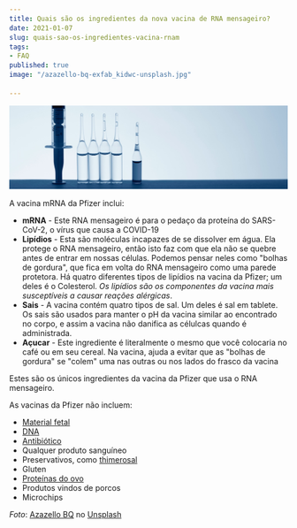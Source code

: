 ```yaml
---
title: Quais são os ingredientes da nova vacina de RNA mensageiro?
date: 2021-01-07
slug: quais-sao-os-ingredientes-vacina-rnam
tags:
- FAQ
published: true
image: "/azazello-bq-exfab_kidwc-unsplash.jpg"

---
```

![](/vaccine-ingredients.jpg)

A vacina mRNA da Pfizer inclui:

* **mRNA** - Este RNA mensageiro é para o pedaço da proteína do SARS-CoV-2, o vírus que causa a COVID-19
* **Lipídios** - Esta são moléculas incapazes de se dissolver em água. Ela protege o RNA mensageiro, então isto faz com que ela não se quebre antes de entrar em nossas células. Podemos pensar neles como "bolhas de gordura", que fica em volta do RNA mensageiro como uma parede protetora. Há quatro diferentes tipos de lipídios na vacina da Pfizer; um deles é o Colesterol. _Os lipídios são os componentes da vacina mais susceptíveis a causar reações alérgicas_.
* **Sais** - A vacina contém quatro tipos de sal. Um deles é sal em tablete. Os sais são usados para manter o pH da vacina similar ao encontrado no corpo, e assim a vacina não danifica as célulcas quando é administrada.
* **Açucar** - Este ingrediente é literalmente o mesmo que você colocaria no café ou em seu cereal. Na vacina, ajuda a evitar que as "bolhas de gordura" se "colem" uma nas outras ou nos lados do frasco da vacina

Estes são os únicos ingredientes da vacina da Pfizer que usa o RNA mensageiro.

As vacinas da Pfizer não incluem:

* [Material fetal](https://www.chop.edu/centers-programs/vaccine-education-center/vaccine-ingredients/fetal-tissues "Vacinas usam materiais fetais (em inglês)")
* [DNA]()
* [Antibiótico](https://www.chop.edu/centers-programs/vaccine-education-center/vaccine-ingredients/antibiotics "Vacinas usam antibiótico para serem produzidas?")
* Qualquer produto sanguíneo
* Preservativos, como [thimerosal]()
* Gluten
* [Proteínas do ovo](https://www.chop.edu/centers-programs/vaccine-education-center/vaccine-ingredients/egg-products "Vacinas usam proteína do Ovo como ingrediente?")
* Produtos vindos de porcos
* Microchips

_Foto_: [Azazello BQ](https://unsplash.com/@azazellobq?utm_source=unsplash&utm_medium=referral&utm_content=creditCopyText) no [Unsplash](https://unsplash.com/s/photos/vaccines?utm_source=unsplash&utm_medium=referral&utm_content=creditCopyText)